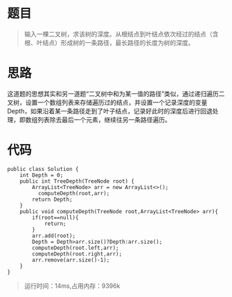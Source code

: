 # 题目
>输入一棵二叉树，求该树的深度。从根结点到叶结点依次经过的结点（含根、叶结点）形成树的一条路径，最长路径的长度为树的深度。
# 思路
这道题的思想其实和另一道题“二叉树中和为某一值的路径”类似，通过递归遍历二叉树，设置一个数组列表来存储遍历过的结点，并设置一个记录深度的变量Depth，如果沿着某一条路径走到了叶子结点，记录好此时的深度后进行回退处理，即数组列表除去最后一个元素，继续往另一条路径遍历。
# 代码
```
public class Solution {
    int Depth = 0;
    public int TreeDepth(TreeNode root) {
        ArrayList<TreeNode> arr = new ArrayList<>();
          computeDepth(root,arr);
        return Depth;
    }
    public void computeDepth(TreeNode root,ArrayList<TreeNode> arr){
        if(root==null){
            return; 
        }
        arr.add(root);
        Depth = Depth>arr.size()?Depth:arr.size();
        computeDepth(root.left,arr);
        computeDepth(root.right,arr);
        arr.remove(arr.size()-1);
    }
}
```
>运行时间：14ms,占用内存：9396k
